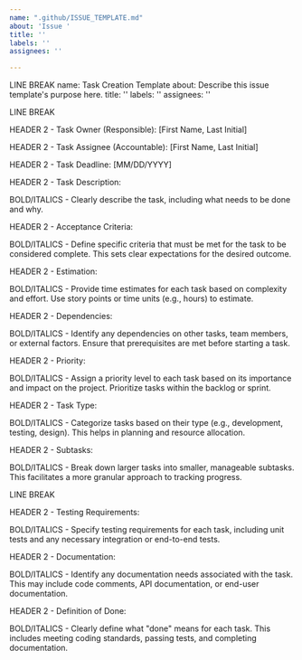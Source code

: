 ```yaml
---
name: ".github/ISSUE_TEMPLATE.md"
about: 'Issue '
title: ''
labels: ''
assignees: ''

---
```


LINE BREAK
name: Task Creation Template
about: Describe this issue template's purpose here.
title: ''
labels: ''
assignees: ''

LINE BREAK

HEADER 2 - Task Owner (Responsible): [First Name, Last Initial]

HEADER 2 - Task Assignee (Accountable): [First Name, Last Initial]

HEADER 2 - Task Deadline: [MM/DD/YYYY]

HEADER 2 - Task Description:

BOLD/ITALICS - Clearly describe the task, including what needs to be done and why.

HEADER 2 - Acceptance Criteria:

BOLD/ITALICS - Define specific criteria that must be met for the task to be considered complete. This sets clear expectations for the desired outcome.

HEADER 2 - Estimation:

BOLD/ITALICS - Provide time estimates for each task based on complexity and effort. Use story points or time units (e.g., hours) to estimate.

HEADER 2 - Dependencies:

BOLD/ITALICS - Identify any dependencies on other tasks, team members, or external factors. Ensure that prerequisites are met before starting a task.

HEADER 2 - Priority:

BOLD/ITALICS - Assign a priority level to each task based on its importance and impact on the project. Prioritize tasks within the backlog or sprint.

HEADER 2 - Task Type:

BOLD/ITALICS - Categorize tasks based on their type (e.g., development, testing, design). This helps in planning and resource allocation.

HEADER 2 - Subtasks:

BOLD/ITALICS - Break down larger tasks into smaller, manageable subtasks. This facilitates a more granular approach to tracking progress.

LINE BREAK

HEADER 2 - Testing Requirements:

BOLD/ITALICS - Specify testing requirements for each task, including unit tests and any necessary integration or end-to-end tests.

HEADER 2 - Documentation:

BOLD/ITALICS - Identify any documentation needs associated with the task. This may include code comments, API documentation, or end-user documentation.

HEADER 2 - Definition of Done:

BOLD/ITALICS - Clearly define what "done" means for each task. This includes meeting coding standards, passing tests, and completing documentation.
